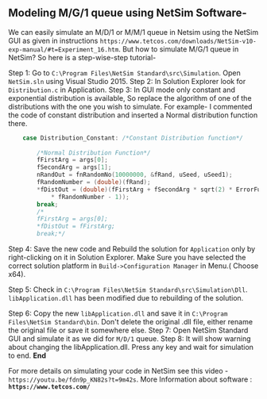 ## Modeling M/G/1 queue using NetSim Software- ##

We can easily simulate an M/D/1 or M/M/1 queue in Netsim using the NetSim GUI as given in instructions `https://www.tetcos.com/downloads/NetSim-v10-exp-manual/#t=Experiment_16.htm`. But how to simulate M/G/1 queue in NetSim? So here is a step-wise-step tutorial-

Step 1: Go to `C:\Program Files\NetSim Standard\src\Simulation`. Open `NetSim.sln` using Visual Studio 2015.
Step 2: In Solution Explorer look for `Distribution.c` in Application.
Step 3: In GUI mode only constant and exponential distribution is available, So replace the algorithm of one of the distributions with the one you wish to simulate.
For example- I commented the code of constant distribution and inserted a Normal distribution function there.
```C++
    case Distribution_Constant: /*Constant Distribution function*/
        
        /*Normal Distribution Function*/
        fFirstArg = args[0];
        fSecondArg = args[1];
        nRandOut = fnRandomNo(10000000, &fRand, uSeed, uSeed1);
        fRandomNumber = (double)(fRand);
        *fDistOut = (double)(fFirstArg + fSecondArg * sqrt(2) * ErrorFun(2
            * fRandomNumber - 1));
        break;
        /*
        fFirstArg = args[0];
        *fDistOut = fFirstArg;
        break;*/
```
Step 4: Save the new code and Rebuild the solution for `Application` only by right-clicking on it in Solution Explorer.
Make Sure you have selected the correct solution platform in `Build->Configuration Manager` in Menu.( Choose x64).

Step 5: Check in `C:\Program Files\NetSim Standard\src\Simulation\Dll`. `libApplication.dll` has been modified due to rebuilding of the solution.

Step 6: Copy the new `libApplication.dll` and save it in `C:\Program Files\NetSim Standard\bin`. Don't delete the original .dll file, either rename the original file or save it somewhere else.
Step 7: Open NetSim Standard GUI and simulate it as we did for `M/D/1` queue.
Step 8: It will show warning about changing the libApplication.dll. Press any key and wait for simulation to end.
**End**

For more details on simulating your code in NetSim see this video - `https://youtu.be/fdn9p_KN82s?t=9m42s`.
More Information about software : **`https://www.tetcos.com/`**
